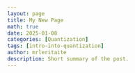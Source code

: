 ```yaml
---
layout: page
title: My New Page
math: true
date: 2025-01-08
categories: [Quantization]
tags: [intro-into-quantization]
author: mrleritaite
description: Short summary of the post.  
---
```

